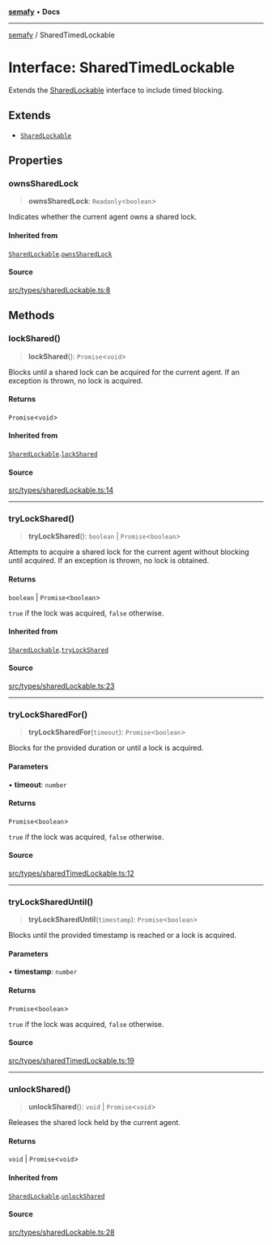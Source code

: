 [**semafy**](../README.md) • **Docs**

***

[semafy](../globals.md) / SharedTimedLockable

# Interface: SharedTimedLockable

Extends the [SharedLockable](SharedLockable.md) interface to include timed blocking.

## Extends

- [`SharedLockable`](SharedLockable.md)

## Properties

### ownsSharedLock

> **ownsSharedLock**: `Readonly`\<`boolean`\>

Indicates whether the current agent owns a shared lock.

#### Inherited from

[`SharedLockable`](SharedLockable.md).[`ownsSharedLock`](SharedLockable.md#ownssharedlock)

#### Source

[src/types/sharedLockable.ts:8](https://github.com/havelessbemore/semafy/blob/51b7924eee2692d3840b3a9f9e7614a75a8ef8d6/src/types/sharedLockable.ts#L8)

## Methods

### lockShared()

> **lockShared**(): `Promise`\<`void`\>

Blocks until a shared lock can be acquired for the current
agent. If an exception is thrown, no lock is acquired.

#### Returns

`Promise`\<`void`\>

#### Inherited from

[`SharedLockable`](SharedLockable.md).[`lockShared`](SharedLockable.md#lockshared)

#### Source

[src/types/sharedLockable.ts:14](https://github.com/havelessbemore/semafy/blob/51b7924eee2692d3840b3a9f9e7614a75a8ef8d6/src/types/sharedLockable.ts#L14)

***

### tryLockShared()

> **tryLockShared**(): `boolean` \| `Promise`\<`boolean`\>

Attempts to acquire a shared lock for the current agent
without blocking until acquired. If an exception
is thrown, no lock is obtained.

#### Returns

`boolean` \| `Promise`\<`boolean`\>

`true` if the lock was acquired, `false` otherwise.

#### Inherited from

[`SharedLockable`](SharedLockable.md).[`tryLockShared`](SharedLockable.md#trylockshared)

#### Source

[src/types/sharedLockable.ts:23](https://github.com/havelessbemore/semafy/blob/51b7924eee2692d3840b3a9f9e7614a75a8ef8d6/src/types/sharedLockable.ts#L23)

***

### tryLockSharedFor()

> **tryLockSharedFor**(`timeout`): `Promise`\<`boolean`\>

Blocks for the provided duration or until a lock is acquired.

#### Parameters

• **timeout**: `number`

#### Returns

`Promise`\<`boolean`\>

`true` if the lock was acquired, `false` otherwise.

#### Source

[src/types/sharedTimedLockable.ts:12](https://github.com/havelessbemore/semafy/blob/51b7924eee2692d3840b3a9f9e7614a75a8ef8d6/src/types/sharedTimedLockable.ts#L12)

***

### tryLockSharedUntil()

> **tryLockSharedUntil**(`timestamp`): `Promise`\<`boolean`\>

Blocks until the provided timestamp is reached or a lock is acquired.

#### Parameters

• **timestamp**: `number`

#### Returns

`Promise`\<`boolean`\>

`true` if the lock was acquired, `false` otherwise.

#### Source

[src/types/sharedTimedLockable.ts:19](https://github.com/havelessbemore/semafy/blob/51b7924eee2692d3840b3a9f9e7614a75a8ef8d6/src/types/sharedTimedLockable.ts#L19)

***

### unlockShared()

> **unlockShared**(): `void` \| `Promise`\<`void`\>

Releases the shared lock held by the current agent.

#### Returns

`void` \| `Promise`\<`void`\>

#### Inherited from

[`SharedLockable`](SharedLockable.md).[`unlockShared`](SharedLockable.md#unlockshared)

#### Source

[src/types/sharedLockable.ts:28](https://github.com/havelessbemore/semafy/blob/51b7924eee2692d3840b3a9f9e7614a75a8ef8d6/src/types/sharedLockable.ts#L28)
